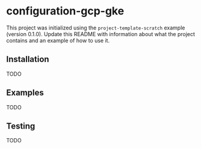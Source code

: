 # configuration-gcp-gke

This project was initialized using the `project-template-scratch` example (version
0.1.0). Update this README with information about what the
project contains and an example of how to use it.

## Installation

TODO

## Examples

TODO

## Testing

TODO
